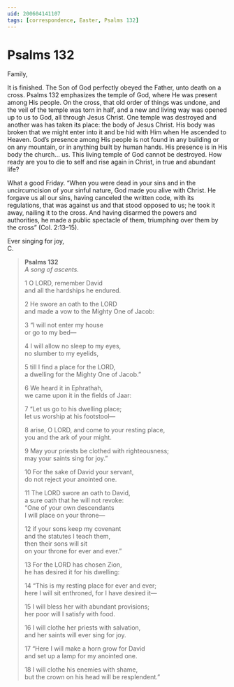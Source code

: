```yaml
---
uid: 200604141107
tags: [correspondence, Easter, Psalms 132]
---
```

  
# Psalms 132

Family,

It is finished. The Son of God perfectly obeyed the Father, unto death on a cross. Psalms 132 emphasizes the temple of God, where He was present among His people. On the cross, that old order of things was undone, and the veil of the temple was torn in half, and a new and living way was opened up to us to God, all through Jesus Christ. One temple was destroyed and another was has taken its place: the body of Jesus Christ. His body was broken that we might enter into it and be hid with Him when He ascended to Heaven. God’s presence among His people is not found in any building or on any mountain, or in anything built by human hands. His presence is in His body the church… us. This living temple of God cannot be destroyed. How ready are you to die to self and rise again in Christ, in true and abundant life?

What a good Friday. “When you were dead in your sins and in the uncircumcision of your sinful nature, God made you alive with Christ. He forgave us all our sins, having canceled the written code, with its regulations, that was against us and that stood opposed to us; he took it away, nailing it to the cross. And having disarmed the powers and authorities, he made a public spectacle of them, triumphing over them by the cross” (Col. 2:13–15).

Ever singing for joy,  
C.

> **Psalms 132**  
> *A song of ascents.*
> 
> 1 O LORD, remember David  
> and all the hardships he endured.
> 
> 2 He swore an oath to the LORD  
> and made a vow to the Mighty One of Jacob:
> 
> 3 “I will not enter my house  
> or go to my bed—
> 
> 4 I will allow no sleep to my eyes,  
> no slumber to my eyelids,
> 
> 5 till I find a place for the LORD,  
> a dwelling for the Mighty One of Jacob.”
> 
> 6 We heard it in Ephrathah,  
> we came upon it in the fields of Jaar:
> 
> 7 “Let us go to his dwelling place;  
> let us worship at his footstool—
> 
> 8 arise, O LORD, and come to your resting place,  
> you and the ark of your might.
> 
> 9 May your priests be clothed with righteousness;  
> may your saints sing for joy.”
> 
> 10 For the sake of David your servant,  
> do not reject your anointed one.
> 
> 11 The LORD swore an oath to David,  
> a sure oath that he will not revoke:  
> “One of your own descendants  
> I will place on your throne—
> 
> 12 if your sons keep my covenant  
> and the statutes I teach them,  
> then their sons will sit  
> on your throne for ever and ever.”
> 
> 13 For the LORD has chosen Zion,  
> he has desired it for his dwelling:
> 
> 14 “This is my resting place for ever and ever;  
> here I will sit enthroned, for I have desired it—
> 
> 15 I will bless her with abundant provisions;  
> her poor will I satisfy with food.
> 
> 16 I will clothe her priests with salvation,  
> and her saints will ever sing for joy.
> 
> 17 “Here I will make a horn grow for David  
> and set up a lamp for my anointed one.
> 
> 18 I will clothe his enemies with shame,  
> but the crown on his head will be resplendent.”
